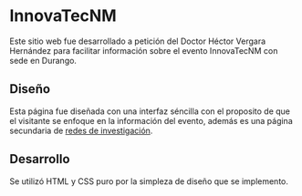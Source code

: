 # InnovaTecNM

Este sitio web fue desarrollado a petición del Doctor Héctor Vergara Hernández para facilitar información sobre el evento
InnovaTecNM con sede en Durango.

## Diseño

Esta página fue diseñada con una interfaz séncilla con el proposito de que el visitante se enfoque en la información
del evento, además es una página secundaria de [redes de investigación](http://redes-investigacion-tecnm.mx).

## Desarrollo

Se utilizó HTML y CSS puro por la simpleza de diseño que se implemento.
